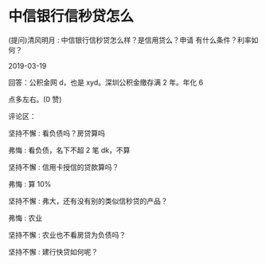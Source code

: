 # 中信银行信秒贷怎么

(提问)清风明月 : 中信银行信秒贷怎么样？是信用贷么？申请 有什么条件？利率如何？

2019-03-19

回答：公积金网 d，也是 xyd。深圳公积金缴存满 2 年。年化 6

点多左右。(0 赞)

评论区：

坚持不懈 : 看负债吗？房贷算吗

弗悔 : 看负债，名下不超 2 笔 dk，不算

坚持不懈 : 信用卡授信的贷款算吗？

弗悔 : 算 10%

坚持不懈 : 弗大，还有没有别的类似信秒贷的产品？

弗悔 : 农业

坚持不懈 : 农业也不看房贷为负债吗？

坚持不懈 : 建行快贷如何呢？